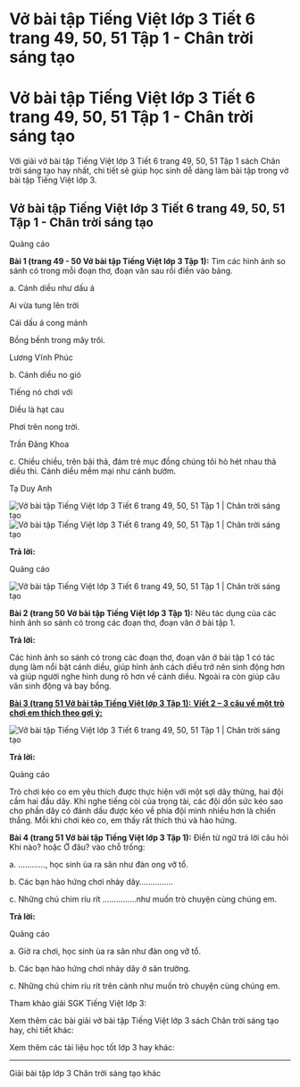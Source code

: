 # Vở bài tập Tiếng Việt lớp 3 Tiết 6 trang 49, 50, 51 Tập 1 - Chân trời sáng tạo

# Vở bài tập Tiếng Việt lớp 3 Tiết 6 trang 49, 50, 51 Tập 1 - Chân trời sáng tạo

Với giải vở bài tập Tiếng Việt lớp 3 Tiết 6 trang 49, 50, 51 Tập 1 sách Chân trời sáng tạo hay nhất, chi tiết sẽ giúp học sinh dễ dàng làm bài tập trong vở bài tập Tiếng Việt lớp 3.

## Vở bài tập Tiếng Việt lớp 3 Tiết 6 trang 49, 50, 51 Tập 1 - Chân trời sáng tạo

Quảng cáo

**Bài 1 (trang 49 - 50 Vở bài tập Tiếng Việt lớp 3 Tập 1):** Tìm các hình ảnh so sánh có trong mỗi đoạn thơ, đoạn văn sau rồi điền vào bảng.

a. Cánh diều như dấu á

Ai vừa tung lên trời

Cái dấu á cong mảnh

Bồng bềnh trong mây trôi.

Lương Vĩnh Phúc

b. Cánh diều no gió

Tiếng nó chơi với

Diều là hạt cau

Phơi trên nong trời.

Trần Đăng Khoa

c. Chiều chiều, trên bãi thả, đám trẻ mục đồng chúng tôi hò hét nhau thả diều thi. Cánh diều mềm mại như cánh bướm.

Tạ Duy Anh

![Vở bài tập Tiếng Việt lớp 3 Tiết 6 trang 49, 50, 51 Tập 1 | Chân trời sáng tạo](https://vietjack.com/vbt-tieng-viet-3-ct/images/tiet-6-trang-49-50-51.PNG) ![Vở bài tập Tiếng Việt lớp 3 Tiết 6 trang 49, 50, 51 Tập 1 | Chân trời sáng tạo](https://vietjack.com/vbt-tieng-viet-3-ct/images/tiet-6-trang-49-50-51-1.PNG)

**Trả lời:**

Quảng cáo

![Vở bài tập Tiếng Việt lớp 3 Tiết 6 trang 49, 50, 51 Tập 1 | Chân trời sáng tạo](https://vietjack.com/vbt-tieng-viet-3-ct/images/tiet-6-trang-49-50-51-2.PNG)

**Bài 2 (trang 50 Vở bài tập Tiếng Việt lớp 3 Tập 1):** Nêu tác dụng của các hình ảnh so sánh có trong các đoạn thơ, đoạn văn ở bài tập 1.

**Trả lời:**

Các hình ảnh so sánh có trong các đoạn thơ, đoạn văn ở bài tập 1 có tác dụng làm nổi bật cánh diều, giúp hình ảnh cách diều trở nên sinh động hơn và giúp người nghe hình dung rõ hơn về cánh diều. Ngoài ra còn giúp câu văn sinh động và bay bổng.

[**Bài 3 (trang 51 Vở bài tập Tiếng Việt lớp 3 Tập 1):** **Viết 2 – 3 câu về một trò chơi em thích theo gợi ý:**](https://vietjack.com/vbt-tieng-viet-3-ct/viet-2-3-cau-ve-mot-tro-choi-em-thich-vm.jsp)

![Vở bài tập Tiếng Việt lớp 3 Tiết 6 trang 49, 50, 51 Tập 1 | Chân trời sáng tạo](https://vietjack.com/vbt-tieng-viet-3-ct/images/tiet-6-trang-49-50-51-3.PNG)

**Trả lời:**

Quảng cáo

Trò chơi kéo co em yêu thích được thực hiện với một sợi dây thừng, hai đội cầm hai đầu dây. Khi nghe tiếng còi của trọng tài, các đội dồn sức kéo sao cho phần dây có đánh dấu được kéo về phía đội mình nhiều hơn là chiến thắng. Mỗi khi chơi kéo co, em thấy rất thích thú và hào hứng.

**Bài 4 (trang 51 Vở bài tập Tiếng Việt lớp 3 Tập 1):** Điền từ ngữ trả lời câu hỏi Khi nào? hoặc Ở đâu? vào chỗ trống:

a. …..……., học sinh ùa ra sân như đàn ong vỡ tổ.

b. Các bạn hào hứng chơi nhảy dây……………

c. Những chú chim ríu rít ...............như muốn trò chuyện cùng chúng em.

**Trả lời:**

Quảng cáo

a. Giờ ra chơi, học sinh ùa ra sân như đàn ong vỡ tổ.

b. Các bạn hào hứng chơi nhảy dây ở sân trường.

c. Những chú chim ríu rít trên cành như muốn trò chuyện cùng chúng em.

Tham khảo giải SGK Tiếng Việt lớp 3:

Xem thêm các bài giải vở bài tập Tiếng Việt lớp 3 sách Chân trời sáng tạo hay, chi tiết khác:

Xem thêm các tài liệu học tốt lớp 3 hay khác:

* * *

Giải bài tập lớp 3 Chân trời sáng tạo khác
